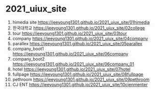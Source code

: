 # 2021_uiux_site

1. himedia site https://jeeyoung1301.github.io/2021_uiux_site/01himedia
1. 한국대학교 https://jeeyoung1301.github.io/2021_uiux_site/02college
1. tour https://jeeyoung1301.github.io/2021_uiux_site/03tour
1. company https://jeeyoung1301.github.io/2021_uiux_site/04company
1. parallex https://jeeyoung1301.github.io/2021_uiux_site/05parallex
1. company_boot1 https://jeeyoung1301.github.io/2021_uiux_site/06company
1. company_boot2 https://jeeyoung1301.github.io/2021_uiux_site/06company_01
1. hotel https://jeeyoung1301.github.io/2021_uiux_site/07hotel
1. fullpage https://jeeyoung1301.github.io/2021_uiux_site/08fullpage
1. pethroom https://jeeyoung1301.github.io/2021_uiux_site/09pethroom
1. CJ ENT https://jeeyoung1301.github.io/2021_uiux_site/10cjenmenter
